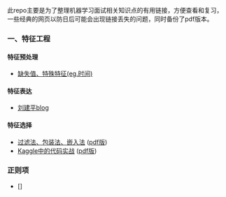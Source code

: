 此repo主要是为了整理机器学习面试相关知识点的有用链接，方便查看和复习，一些经典的网页以防日后可能会出现链接丢失的问题，同时备份了pdf版本。

### 一、特征工程

#### 特征预处理
- [缺失值、特殊特征(eg.时间)](https://www.cnblogs.com/pinard/p/9093890.html)

#### 特征表达
- [刘建平blog](https://www.cnblogs.com/pinard/p/9061549.html)

#### 特征选择
- [过滤法、包装法、嵌入法](https://www.cnblogs.com/pinard/p/9032759.html) ([pdf版](https://github.com/wangyuGithub01/Machine_Learning_Notes/blob/master/pdf/feature_selection.pdf))
- [Kaggle中的代码实战](https://www.kaggle.com/willkoehrsen/introduction-to-feature-selection) ([pdf版](https://github.com/wangyuGithub01/Machine_Learning_Notes/blob/master/pdf/feature_selection_kaggle.pdf))


### 正则项
- []
